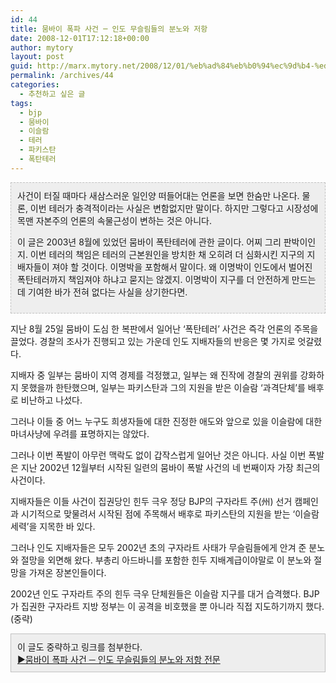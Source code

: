 ```yaml
---
id: 44
title: 뭄바이 폭파 사건 ─ 인도 무슬림들의 분노와 저항
date: 2008-12-01T17:12:18+00:00
author: mytory
layout: post
guid: http://marx.mytory.net/2008/12/01/%eb%ad%84%eb%b0%94%ec%9d%b4-%ed%8f%ad%ed%8c%8c-%ec%82%ac%ea%b1%b4-%e2%94%80-%ec%9d%b8%eb%8f%84-%eb%ac%b4%ec%8a%ac%eb%a6%bc%eb%93%a4%ec%9d%98-%eb%b6%84%eb%85%b8%ec%99%80-%ec%a0%80%ed%95%ad/
permalink: /archives/44
categories:
  - 추천하고 싶은 글
tags:
  - bjp
  - 뭄바이
  - 이슬람
  - 테러
  - 파키스탄
  - 폭탄테러
---
```

<div class="txc-textbox" style="BORDER-RIGHT: #c1c1c1 1px dashed; PADDING-RIGHT: 10px; BORDER-TOP: #c1c1c1 1px dashed; PADDING-LEFT: 10px; PADDING-BOTTOM: 10px; BORDER-LEFT: #c1c1c1 1px dashed; PADDING-TOP: 10px; BORDER-BOTTOM: #c1c1c1 1px dashed; BACKGROUND-COLOR: #eeeeee">
  사건이 터질 때마다 새삼스러운 일인양 떠들어대는 언론을 보면 한숨만 나온다. 물론, 이번 테러가 충격적이라는 사실은 변함없지만 말이다. 하지만 그렇다고 시장성에 목맨 자본주의 언론의 속물근성이 변하는 것은 아니다.</p> 
  
  <p>
    이 글은 2003년 8월에 있었던 뭄바이 폭탄테러에 관한 글이다. 어찌 그리 판박이인지. 이번 테러의 책임은 테러의 근본원인을 방치한 채 오히려 더 심화시킨 지구의 지배자들이 져야 할 것이다. 이명박을 포함해서 말이다. 왜 이명박이 인도에서 벌어진 폭탄테러까지 책임져야 하냐고 묻지는 않겠지. 이명박이 지구를 더 안전하게 만드는 데 기여한 바가 전혀 없다는 사실을 상기한다면.
  </p>
</div>

지난 8월 25일 뭄바이 도심 한 복판에서 일어난 ‘폭탄테러’ 사건은 즉각 언론의 주목을 끌었다. 경찰의 조사가 진행되고 있는 가운데 인도 지배자들의 반응은 몇 가지로 엇갈렸다.

지배자 중 일부는 뭄바이 지역 경제를 걱정했고, 일부는 왜 진작에 경찰의 권위를 강화하지 못했을까 한탄했으며, 일부는 파키스탄과 그의 지원을 받은 이슬람 ‘과격단체’를 배후로 비난하고 나섰다.

그러나 이들 중 어느 누구도 희생자들에 대한 진정한 애도와 앞으로 있을 이슬람에 대한 마녀사냥에 우려를 표명하지는 않았다.

그러나 이번 폭발이 아무런 맥락도 없이 갑작스럽게 일어난 것은 아니다. 사실 이번 폭발은 지난 2002년 12월부터 시작된 일련의 뭄바이 폭발 사건의 네 번째이자 가장 최근의 사건이다.

지배자들은 이들 사건이 집권당인 힌두 극우 정당 BJP의 구자라트 주(州) 선거 캠페인과 시기적으로 맞물려서 시작된 점에 주목해서 배후로 파키스탄의 지원을 받는 ‘이슬람 세력’을 지목한 바 있다.

그러나 인도 지배자들은 모두 2002년 초의 구자라트 사태가 무슬림들에게 안겨 준 분노와 절망을 외면해 왔다. 부총리 아드바니를 포함한 힌두 지배계급이야말로 이 분노와 절망을 가져온 장본인들이다.

2002년 인도 구자라트 주의 힌두 극우 단체원들은 이슬람 지구를 대거 습격했다. BJP가 집권한 구자라트 지방 정부는 이 공격을 비호했을 뿐 아니라 직접 지도하기까지 했다. (중략)

<div class="txc-textbox" style="BORDER-RIGHT: #c1c1c1 1px solid; PADDING-RIGHT: 10px; BORDER-TOP: #c1c1c1 1px solid; PADDING-LEFT: 10px; PADDING-BOTTOM: 10px; BORDER-LEFT: #c1c1c1 1px solid; PADDING-TOP: 10px; BORDER-BOTTOM: #c1c1c1 1px solid; BACKGROUND-COLOR: #eeeeee">
  이 글도 중략하고 링크를 첨부한다.<br /> <a href="http://wspaper.org/0_view.php?urn=urn:newsml:counterfire.or.kr:20040629T000000%2b0900:d14-264:1U" target="_blank">▶뭄바이 폭파 사건 ─ 인도 무슬림들의 분노와 저항 전문</a>
</div>